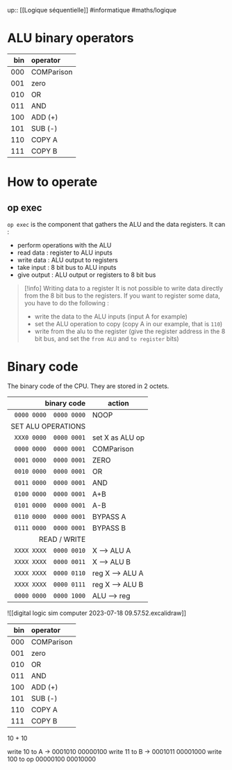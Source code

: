 up:: [[Logique séquentielle]]
#informatique #maths/logique 



# ALU binary operators

| bin | operator   |
| ---:|:---------- |
| 000 | COMParison |
| 001 | zero       |
| 010 | OR         |
| 011 | AND        |
| 100 | ADD (+)    |
| 101 | SUB (-)    |
| 110 | COPY A     |
| 111 | COPY B     |

# How to operate

## op exec

`op exec` is the component that gathers the ALU and the data registers. It can :

- perform operations with the ALU
- read data : register to ALU inputs
- write data : ALU output to registers
- take input : 8 bit bus to ALU inputs
- give output : ALU output or registers to 8 bit bus


> [!info] Writing data to a register
> It is not possible to write data directly from the 8 bit bus to the registers.
> If you want to register some data, you have to do the following :
>  - write the data to the ALU inputs (input A for example)
>  - set the ALU operation to copy (copy A in our example, that is `110`)
>  - write from the alu to the register (give the register address in the 8 bit bus, and set the `from ALU` and `to register` bits)



# Binary code
The binary code of the CPU. They are stored in 2 octets.

|            binary code | action          |
| ----------------------:| --------------- |
| `0000 0000  0000 0000` | NOOP            |
|     SET ALU OPERATIONS |                 |
| `XXX0 0000  0000 0001` | set X as ALU op |
| `0000 0000  0000 0001` | COMParison      |
| `0001 0000  0000 0001` | ZERO            |
| `0010 0000  0000 0001` | OR              |
| `0011 0000  0000 0001` | AND             |
| `0100 0000  0000 0001` | A+B             |
| `0101 0000  0000 0001` | A-B             |
| `0110 0000  0000 0001` | BYPASS A        |
| `0111 0000  0000 0001` | BYPASS B        |
|           READ / WRITE |                 |
| `XXXX XXXX  0000 0010` | X --> ALU A     |
| `XXXX XXXX  0000 0011` | X --> ALU B     |
| `XXXX XXXX  0000 0110` | reg X --> ALU A |
| `XXXX XXXX  0000 0111` | reg X --> ALU B |
| `0000 0000  0000 1000` | ALU --> reg     |

![[digital logic sim computer 2023-07-18 09.57.52.excalidraw]]

| bin | operator   |
| ---:|:---------- |
| 000 | COMParison |
| 001 | zero       |
| 010 | OR         |
| 011 | AND        |
| 100 | ADD (+)    |
| 101 | SUB (-)    |
| 110 | COPY A     |
| 111 | COPY B     |


10 + 10

write 10 to A -> 0001010 00000100
write 11 to B -> 0001011 00001000
write 100 to op 00000100 00010000
